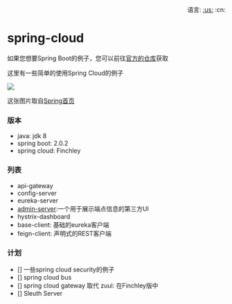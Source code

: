 <div align="right">
  语言: 
  <a title="英文" href="README.md">:us:</a>
  :cn:
</div>

# spring-cloud

如果您想要Spring Boot的例子，您可以前往[官方的仓库](https://github.com/spring-projects/spring-boot)获取    

这里有一些简单的使用Spring Cloud的例子   

![](https://spring.io/img/homepage/diagram-distributed-systems.svg)    

这张图片取自[Spring首页](https://spring.io/)   

### 版本
- java: jdk 8
- spring boot: 2.0.2
- spring cloud: Finchley

### 列表
- api-gateway
- config-server
- eureka-server
- [admin-server](https://github.com/codecentric/spring-boot-admin):一个用于展示端点信息的第三方UI
- hystrix-dashboard
- base-client: 基础的eureka客户端
- feign-client: 声明式的REST客户端

### 计划
- [] 一些spring cloud security的例子
- [] spring cloud bus
- [] spring cloud gateway 取代 zuul: 在Finchley版中
- [] Sleuth Server

